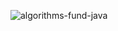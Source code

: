 
![algorithms-fund-java](https://github.com/user-attachments/assets/0fe0cabb-a01e-434a-bf69-699746147d95)
